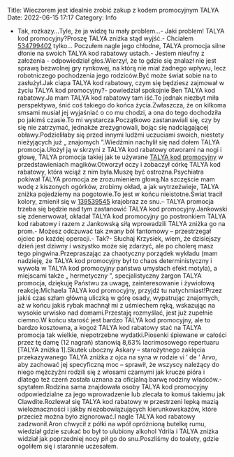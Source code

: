 Title: Wieczorem jest idealnie zrobić zakup z kodem promocyjnym TALYA
Date: 2022-06-15 17:17
Category: Info

- Tak, rozkazy...Tyle, że ja widzę tu mały problem...- Jaki problem! TALYA kod promocyjny?Proszę TALYA zniżka stąd wyjść.- Chciałem [534799402](https://telinfo.co/pl/numer/534799402/) tylko… Poczułem nagle jego chłodne, TALYA promocja silne dłonie na swoich TALYA kod rabatowy ustach.- Jestem nieufny z założenia - odpowiedział głos.Wierzył, że to gdzie się znalazł nie jest sprawą bezwolnej gry rynkowej, na którą nie miał żadnego wpływu, lecz robotniczego pochodzenia jego rodziców.Być może świat sobie na to zasłużył.Jak ciapa TALYA kod rabatowy, czym się będziesz zajmował w życiu TALYA kod promocyjny?- powiedział spokojnie Ben TALYA kod rabatowy.Ja mam TALYA kod rabatowy tam iść.To jednak niezbyt miła perspektywa, śnić coś takiego do końca życia.Zwłaszcza, że on kilkoma smsami musiał jej wyjaśniać o co mu chodzi, a ona do tego dochodziła po jakimś czasie.To mi wystarcza.Początkowo zastanawiali się, czy by się nie zatrzymać, jednakże zrezygnowali, bojąc się nadciągającej obławy.Podzieliłaby się przed innymi ludźmi uczuciami swoich, niestety nieżyjących już „ znajomych ”.Wiedźmin nachylił się nad dołem TALYA promocja.Ułożył ją w skrzyni z TALYA kod rabatowy otworami na nogi i głowę, TALYA promocja takiej jak te używane [TALYA kod promocyjny](https://promki.pl/kody-rabatowe/talya) w przedstawieniach magików.Otworzył oczy i zobaczył córkę TALYA kod rabatowy, która wciąż z nim była.Muszę być ostrożna.Psychiatra pokiwał TALYA promocja ze zrozumieniem głową.Na szczęście mam wodę z kiszonych ogórków, zrobimy okład, a jak wytrzeźwieje, TALYA zniżka pojedziemy na pogotowie.To jest w końcu nieistotne.Świat tracił kolory, zmienił się w [139539545](https://telinfo.co/fr/numero/serie/139/53/95/) krajobraz ze snu.– TALYA promocja trzeba się będzie nad tym zastanowić TALYA kod promocyjny.Jankowski się zdenerwował, okładał TALYA kod promocyjny go postronkiem TALYA kod rabatowy i razem z Jankowską siłą wprowadzili TALYA zniżka go na prom.- Możesz odczuwać tak zwany ból fantomowy – przestrzegał ojciec po każdej operacji.- Tak?- Słuchaj Krzysiek, wiem, że dzisiejszy dzień jest dziwny i wszystko może się zdarzyć, ale po cholerę masz tego pingwina.Przepraszając za chaotyczny porządek wykładu (mam nadzieję, że TALYA kod promocyjny był to chaos deterministyczny i wywoła w TALYA kod promocyjny państwa umysłach efekt motyla), a miejscami także „ hermetyczny ”, specjalistyczny żargon TALYA promocja, dziękuję Państwu za uwagę, zainteresowanie i żywiołową reakcję.Michaela TALYA kod promocyjny, przyjdź tu natychmiast!Przez jakiś czas szłam główną uliczką w górę osady, wypatrując znajomych, aż w końcu jakiś rybak machnął mi z uśmiechem ręką, wskazując na wysokie urwisko nad domami.Przestaję rozmyślać, jest już zupełnie ciemno.W końcu starość jest bardzo TALYA kod promocyjny, ale to bardzo kosztowna, a kogoż TALYA kod rabatowy stać na TALYA promocja tak wielkie, niepotrzebne wydatki.Piosenki śpiewane w całości przez tę damę (12 nagrań) stanowią 8,63% lacrimosowego repertuaru [TALYA zniżka 1].Skutek uboczny Askary – starożytnego zaklęcia przekazywanego TALYA zniżka z ojca na syna w rodzie vi ’ de ’ Arvo, aby zachować jej specyficzną moc – sprawił, że wszyscy należący do niego mężczyźni rodzili się z włosami czarnymi jak krucze pióra i dlatego też czerń została uznana za oficjalną barwę rodziny władców.- spytałem.Rodzina sama znajdowała osoby TALYA kod promocyjny odpowiedzialne za jego wprowadzenie lub zlecała to komuś takiemu jak Clawdite.Rozlewał się TALYA kod rabatowy w przestrzeni lepką mazią wieloznaczności i jakby niezobowiązujących kierunkowskazów, które przecież można było zignorować.I nagle TALYA kod rabatowy zadzwonił.Aron chwycił z półki na wpół opróżnioną butelkę rumu, wiedział gdzie szukać bo był to ulubiony alkohol Ydrila i TALYA zniżka widział jak poprzedniej nocy pił go do snu.Poszliśmy do toalety, gdzie ogoliłem się i starannie uczesałem.

